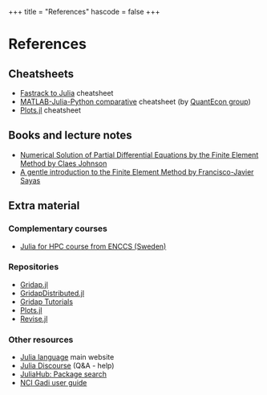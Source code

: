 +++
title = "References"
hascode = false
+++

# References

<!-- \toc -->

## Cheatsheets

- [Fastrack to Julia](https://juliadocs.github.io/Julia-Cheat-Sheet/) cheatsheet
- [MATLAB-Julia-Python comparative](https://cheatsheets.quantecon.org/) cheatsheet (by [QuantEcon group](https://quantecon.org/))
- [Plots.jl](https://github.com/sswatson/cheatsheets/blob/master/plotsjl-cheatsheet.pdf) cheatsheet

## Books and lecture notes

- [Numerical Solution of Partial Differential Equations by the Finite Element Method by Claes Johnson](https://www.amazon.com/Numerical-Solution-Differential-Equations-Mathematics/dp/048646900X)
- [A gentle introduction to the Finite Element Method by Francisco-Javier Sayas](https://team-pancho.github.io/documents/anIntro2FEM_2015.pdf)

## Extra material 

### Complementary courses 

- [Julia for HPC course from ENCCS (Sweden)](https://enccs.github.io/julia-for-hpc/)

### Repositories

- [Gridap.jl](https://github.com/gridap/Gridap.jl)
- [GridapDistributed.jl](https://github.com/gridap/GridapDistributed.jl)
- [Gridap Tutorials](https://github.com/gridap/Tutorials)
- [Plots.jl](https://github.com/JuliaPlots/Plots.jl)
- [Revise.jl](https://github.com/timholy/Revise.jl)

### Other resources

- [Julia language](https://julialang.org) main website
- [Julia Discourse](https://discourse.julialang.org/) (Q&A - help)
- [JuliaHub: Package search](https://juliahub.com/ui/Packages)
- [NCI Gadi user guide](https://opus.nci.org.au/display/Help/Gadi+User+Guide)

